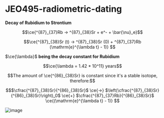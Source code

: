 # JEO495-radiometric-dating


**Decay of Rubidium to Strontium**
```math
\ce{^{87}_{37}Rb -> ^{87}_{38}Sr + e^- + \bar{\nu}_e}
```
```math
\ce{^{87}_{38}Sr (t) -> ^{87}_{38}Sr (0) + ^{87}_{37}Rb (\mathrm{e}^{\lambda t}  - 1)} 
```

$\ce{\lambda}$ **being the decay constant for Rubidium**

```math
\ce{\lambda = 1.42 * 10^11} years
```
```math
The amount of \ce{^{86}_{38}Sr} is constant since it's a stable isotope, therefore:
```
```math
$\cfrac{^{87}_{38}Sr}{^{86}_{38}Sr}$ \ce{->} $\left(\cfrac{^{87}_{38}Sr}{^{86}_{38}Sr}\right)_0$ \ce{+} $\cfrac{^{87}_{37}Rb}{^{86}_{38}Sr}$ \ce{(\mathrm{e}^{\lambda t}  - 1)}

```

![image](https://github.com/altarcag/JEO495-radiometric-dating/assets/26670231/3e0ea7c4-6247-42a7-9c8e-cba9bf88e44a)
